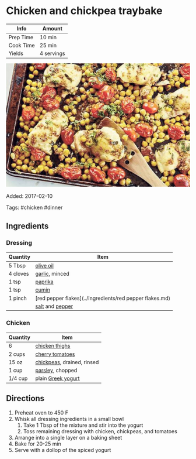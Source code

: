 # Chicken and chickpea traybake

| Info      | Amount     |
| --------- | ---------- |
| Prep Time | 10 min     |
| Cook Time | 25 min     |
| Yields    | 4 servings |

![Chicken chickpea traybake](../Media/chicken-chickpea-traybake.jpg)

Added: 2017-02-10

Tags: #chicken #dinner

## Ingredients

### Dressing

| Quantity | Item                                                                  |
| -------- | --------------------------------------------------------------------- |
| 5 Tbsp   | [olive oil](../Ingredients/olive%20oil.md)                              |
| 4 cloves | [garlic](../Ingredients/garlic.md), minced                            |
| 1 tsp    | [paprika](../Ingredients/paprika.md)                                  |
| 1 tsp    | [cumin](../Ingredients/cumin.md)                                      |
| 1 pinch  | [red pepper flakes](../Ingredients/red pepper flakes.md)              |
|          | [salt](../Ingredients/salt.md) and [pepper](../Ingredients/pepper.md) |

### Chicken

| Quantity | Item                                                      |
| -------- | --------------------------------------------------------- |
| 6        | [chicken thighs](../Ingredients/chicken%20thighs.md)        |
| 2 cups   | [cherry tomatoes](../Ingredients/cherry%20tomato.md)        |
| 15 oz    | [chickpeas](../Ingredients/chickpeas.md), drained, rinsed |
| 1 cup    | [parsley](../Ingredients/parsley.md), chopped             |
| 1/4 cup  | plain [Greek yogurt](../Ingredients/greek%20yogurt.md)      |

## Directions

1. Preheat oven to 450 F
2. Whisk all dressing ingredients in a small bowl
   1. Take 1 Tbsp of the mixture and stir into the yogurt
   2. Toss remaining dressing with chicken, chickpeas, and tomatoes
3. Arrange into a single layer on a baking sheet
4. Bake for 20-25 min
5. Serve with a dollop of the spiced yogurt
